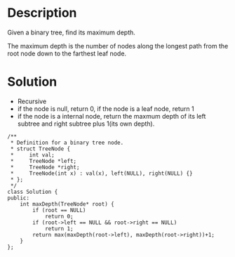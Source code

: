 # Description

Given a binary tree, find its maximum depth.

The maximum depth is the number of nodes along the longest path from the root node down to the farthest leaf node.

# Solution
- Recursive
- if the node is null, return 0, if the node is a leaf node, return 1
- if the node is a internal node, return the maxmum depth of its left subtree and right subtree plus 1(its own depth).
```
/**
 * Definition for a binary tree node.
 * struct TreeNode {
 *     int val;
 *     TreeNode *left;
 *     TreeNode *right;
 *     TreeNode(int x) : val(x), left(NULL), right(NULL) {}
 * };
 */
class Solution {
public:
    int maxDepth(TreeNode* root) {
        if (root == NULL)
            return 0;
        if (root->left == NULL && root->right == NULL)
            return 1;
        return max(maxDepth(root->left), maxDepth(root->right))+1;
    }
};
```
